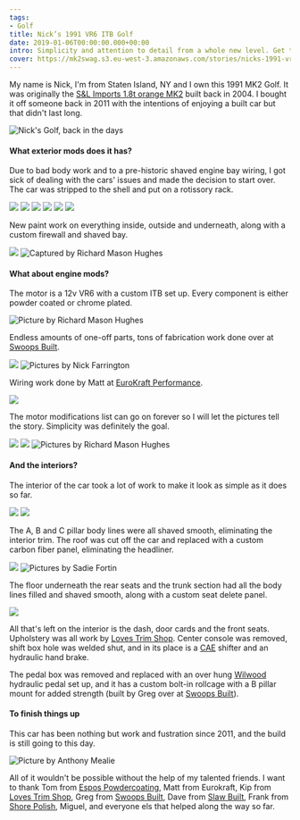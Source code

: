 ```yaml
---
tags:
- Golf
title: Nick’s 1991 VR6 ITB Golf
date: 2019-01-06T00:00:00.000+00:00
intro: Simplicity and attention to detail from a whole new level. Get to know this superb, never-ending build!
cover: https://mk2swag.s3.eu-west-3.amazonaws.com/stories/nicks-1991-vr6-itb-golf-cover.jpg
---
```


My name is Nick, I'm from Staten Island, NY and I own this 1991 MK2 Golf.
It was originally the [S&L Imports 1.8t orange MK2](https://forums.vwvortex.com/showthread.php?4775151-s-l-imports) built back in 2004. I bought it off someone back in 2011 with the intentions of enjoying a built car but that didn't last long.

![Nick's Golf, back in the days](https://mk2swag.s3.eu-west-3.amazonaws.com/stories/nicks-1991-vr6-itb-golf-before.jpg)

#### What exterior mods does it has?
Due to bad body work and to a pre-historic shaved engine bay wiring, I got sick of dealing with the cars' issues and made the decision to start over. The car was stripped to the shell and put on a rotissory rack.

![](https://mk2swag.s3.eu-west-3.amazonaws.com/stories/nicks-1991-vr6-itb-golf-body-treatment-1.jpg)
![](https://mk2swag.s3.eu-west-3.amazonaws.com/stories/nicks-1991-vr6-itb-golf-body-treatment-2.jpg)
![](https://mk2swag.s3.eu-west-3.amazonaws.com/stories/nicks-1991-vr6-itb-golf-body-treatment-3.jpg)
![](https://mk2swag.s3.eu-west-3.amazonaws.com/stories/nicks-1991-vr6-itb-golf-body-treatment-4.jpg)
![](https://mk2swag.s3.eu-west-3.amazonaws.com/stories/nicks-1991-vr6-itb-golf-body-treatment-5.jpg)
![](https://mk2swag.s3.eu-west-3.amazonaws.com/stories/nicks-1991-vr6-itb-golf-body-treatment-6.jpg)

New paint work on everything inside, outside and underneath, along with a custom firewall and shaved bay.

![](https://mk2swag.s3.eu-west-3.amazonaws.com/stories/nicks-1991-vr6-itb-golf-exterior-1.jpg)
![Captured by Richard Mason Hughes](https://mk2swag.s3.eu-west-3.amazonaws.com/stories/nicks-1991-vr6-itb-golf-exterior-2.jpg)


#### What about engine mods?
The motor is a 12v VR6 with a custom ITB set up. Every component is either powder coated or chrome plated.

![Picture by Richard Mason Hughes](https://mk2swag.s3.eu-west-3.amazonaws.com/stories/nicks-1991-vr6-itb-golf-engine-view.jpg)

Endless amounts of one-off parts, tons of fabrication work done over at [Swoops Built](https://swoopsbuilt.com/).

![](https://mk2swag.s3.eu-west-3.amazonaws.com/stories/nicks-1991-vr6-itb-golf-engine-1.jpg)
![Pictures by Nick Farrington](https://mk2swag.s3.eu-west-3.amazonaws.com/stories/nicks-1991-vr6-itb-golf-engine-2.jpg)

Wiring work done by Matt at [EuroKraft Performance](https://www.facebook.com/eurokraftperformance/).

![](https://mk2swag.s3.eu-west-3.amazonaws.com/stories/nicks-1991-vr6-itb-golf-engine-wiring.jpg)

The motor modifications list can go on forever so I will let the pictures tell the story. Simplicity was definitely the goal.

![](https://mk2swag.s3.eu-west-3.amazonaws.com/stories/nicks-1991-vr6-itb-golf-engine-detail-1.jpg)
![](https://mk2swag.s3.eu-west-3.amazonaws.com/stories/nicks-1991-vr6-itb-golf-engine-detail-2.jpg)
![Pictures by Richard Mason Hughes](https://mk2swag.s3.eu-west-3.amazonaws.com/stories/nicks-1991-vr6-itb-golf-engine-detail-3.jpg)


#### And the interiors?
The interior of the car took a lot of work to make it look as simple as it does so far.

![](https://mk2swag.s3.eu-west-3.amazonaws.com/stories/nicks-1991-vr6-itb-golf-interior-1.jpg)
![](https://mk2swag.s3.eu-west-3.amazonaws.com/stories/nicks-1991-vr6-itb-golf-interior-wheel.jpg)

The A, B and C pillar body lines were all shaved smooth, eliminating the interior trim. The roof was cut off the car and replaced with a custom carbon fiber panel, eliminating the headliner.

![](https://mk2swag.s3.eu-west-3.amazonaws.com/stories/nicks-1991-vr6-itb-golf-interior-2.jpg)
![Pictures by Sadie Fortin](https://mk2swag.s3.eu-west-3.amazonaws.com/stories/nicks-1991-vr6-itb-golf-interior-3.jpg)

The floor underneath the rear seats and the trunk section had all the body lines filled and shaved smooth, along with a custom seat delete panel. 

![](https://mk2swag.s3.eu-west-3.amazonaws.com/stories/nicks-1991-vr6-itb-golf-interior-4.jpg)

All that's left on the interior is the dash, door cards and the front seats. Upholstery was all work by [Loves Trim Shop](https://www.facebook.com/pages/Loves-Trim-Shop/873915899394650). Center console was removed, shift box hole was welded shut, and in its place is a [CAE](https://cae-racing.de/) shifter and an hydraulic hand brake.

The pedal box was removed and replaced with an over hung [Wilwood](https://www.wilwood.com/) hydraulic pedal set up, and it has a custom bolt-in rollcage with a B pillar mount for added strength (built by Greg over at [Swoops Built](https://swoopsbuilt.com/)).


#### To finish things up
This car has been nothing but work and fustration since 2011, and the build is still going to this day.

![Picture by Anthony Mealie](https://mk2swag.s3.eu-west-3.amazonaws.com/stories/nicks-1991-vr6-itb-golf-conclusion.jpg)

All of it wouldn't be possible without the help of my talented friends. I want to thank Tom from [Espos Powdercoating](https://www.facebook.com/EsposPowderCoating/), Matt from Eurokraft, Kip from [Loves Trim Shop](https://www.facebook.com/pages/Loves-Trim-Shop/873915899394650), Greg from [Swoops Built](https://swoopsbuilt.com/), Dave from [Slaw Built](http://slawbuilt.com/), Frank from [Shore Polish](http://www.shorepolished.com/), Miguel, and everyone els that helped along the way so far.